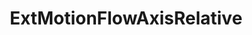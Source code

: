---
title: ExtMotionFlowAxisRelative
type: lib
layout: function
description: |
  Create a flow of relative axis motion commands.
  Useful for moving axis joints interactively or for operating axes
  which use the endless rotation option.
tags:
  - endless rotation
open_source: true
---